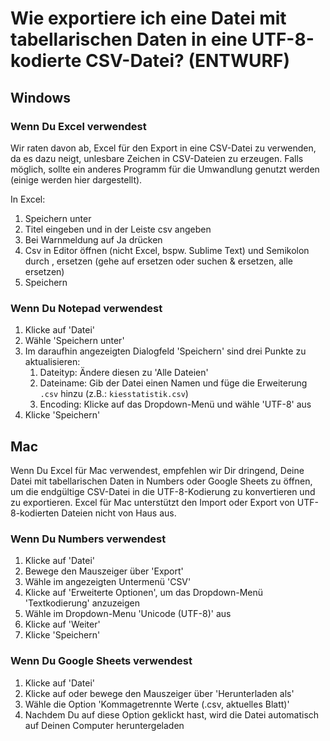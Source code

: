 
# Wie exportiere ich eine Datei mit tabellarischen Daten in eine UTF-8-kodierte CSV-Datei? (ENTWURF)

## Windows

### Wenn Du Excel verwendest

Wir raten davon ab, Excel für den Export in eine CSV-Datei zu verwenden, da es dazu neigt, unlesbare Zeichen in CSV-Dateien zu erzeugen. Falls möglich, sollte ein anderes Programm für die Umwandlung genutzt werden (einige werden hier dargestellt). 

In Excel: 
1. Speichern unter 
2. Titel eingeben und in der Leiste csv angeben
3. Bei Warnmeldung auf Ja drücken
4. Csv in Editor öffnen (nicht Excel, bspw. Sublime Text) und Semikolon durch , ersetzen (gehe auf ersetzen oder suchen & ersetzen, alle ersetzen) 
5. Speichern

### Wenn Du Notepad verwendest

1. Klicke auf 'Datei'
2. Wähle 'Speichern unter'
3. Im daraufhin angezeigten Dialogfeld 'Speichern' sind drei Punkte zu aktualisieren:
    1. Dateityp: Ändere diesen zu 'Alle Dateien'
    2. Dateiname: Gib der Datei einen Namen und füge die Erweiterung `.csv` hinzu (z.B.: `kiesstatistik.csv`)
    3. Encoding: Klicke  auf das Dropdown-Menü und wähle 'UTF-8' aus
4. Klicke 'Speichern'

## Mac

Wenn Du Excel für Mac verwendest, empfehlen wir Dir dringend, Deine Datei mit tabellarischen Daten in Numbers oder Google Sheets zu öffnen, um die endgültige CSV-Datei in die UTF-8-Kodierung zu konvertieren und zu exportieren. Excel für Mac unterstützt den Import oder Export von UTF-8-kodierten Dateien nicht von Haus aus.

### Wenn Du Numbers verwendest

1. Klicke auf 'Datei'
2. Bewege den Mauszeiger über 'Export'
3. Wähle im angezeigten Untermenü 'CSV'
4. Klicke auf 'Erweiterte Optionen', um das Dropdown-Menü 'Textkodierung' anzuzeigen
5. Wähle im Dropdown-Menu 'Unicode (UTF-8)' aus
6. Klicke auf 'Weiter'
7. Klicke 'Speichern'

### Wenn Du Google Sheets verwendest

1. Klicke auf 'Datei'
2. Klicke auf oder bewege den Mauszeiger über 'Herunterladen als'
3. Wähle  die Option 'Kommagetrennte Werte (.csv, aktuelles Blatt)'
4. Nachdem Du auf diese Option geklickt hast, wird die Datei automatisch auf Deinen Computer heruntergeladen
